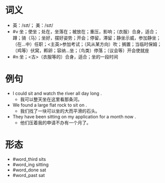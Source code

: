 # 词义
- 英：/sɪt/； 美：/sɪt/
- #v 坐；使坐；处在，坐落在；被放在；重压，影响；（衣服）合身，适合；蹲；骑（马）；坐好，摆好姿势；开会；停留，滞留；静坐示威，参加静坐；（在…中）任职；<主英>参加考试；（风从某方向）吹；搁置；当临时保姆；（鸡等）伏窝，孵卵；容纳…坐；（鸟类）停落；（议会等）开会使就座
- #n 坐；<古>（衣服等的）合身，适合；坐的一段时间
# 例句
- I could sit and watch the river all day long .
	- 我可以整天坐在这里看那条河。
- We found a large flat rock to sit on .
	- 我们找了一块可以坐的大而平滑的石头。
- They have been sitting on my application for a month now .
	- 他们压着我的申请不办有一个月了。
# 形态
- #word_third sits
- #word_ing sitting
- #word_done sat
- #word_past sat
